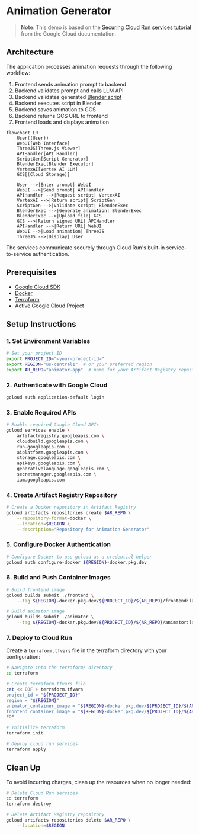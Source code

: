 # Animation Generator

> **Note**: This demo is based on the [Securing Cloud Run services tutorial](https://cloud.google.com/run/docs/tutorials/secure-services) from the Google Cloud documentation.

## Architecture

The application processes animation requests through the following workflow:
1. Frontend sends animation prompt to backend
2. Backend validates prompt and calls LLM API
3. Backend validates generated [Blender script](https://docs.blender.org/api/current/info_overview.html)
4. Backend executes script in Blender
5. Backend saves animation to GCS
6. Backend returns GCS URL to frontend
7. Frontend loads and displays animation

```mermaid
flowchart LR
    User((User))
    WebUI[Web Interface]
    ThreeJS[Three.js Viewer]
    APIHandler[API Handler]
    ScriptGen[Script Generator]
    BlenderExec[Blender Executor]
    VertexAI[Vertex AI LLM]
    GCS[(Cloud Storage)]

    User -->|Enter prompt| WebUI
    WebUI -->|Send prompt| APIHandler
    APIHandler -->|Request script| VertexAI
    VertexAI -->|Return script| ScriptGen
    ScriptGen -->|Validate script| BlenderExec
    BlenderExec -->|Generate animation| BlenderExec
    BlenderExec -->|Upload file| GCS
    GCS -->|Return signed URL| APIHandler
    APIHandler -->|Return URL| WebUI
    WebUI -->|Load animation| ThreeJS
    ThreeJS -->|Display| User
```

The services communicate securely through Cloud Run's built-in service-to-service authentication.

## Prerequisites

- [Google Cloud SDK](https://cloud.google.com/sdk/docs/install)
- [Docker](https://docs.docker.com/get-docker/)
- [Terraform](https://developer.hashicorp.com/terraform/install)
- Active Google Cloud Project

## Setup Instructions

### 1. Set Environment Variables

```bash
# Set your project ID
export PROJECT_ID="<your-project-id>"
export REGION="us-central1"  # or your preferred region
export AR_REPO="animator-app"  # name for your Artifact Registry repository
```

### 2. Authenticate with Google Cloud

```bash
gcloud auth application-default login
```

### 3. Enable Required APIs

```bash
# Enable required Google Cloud APIs
gcloud services enable \
    artifactregistry.googleapis.com \
    cloudbuild.googleapis.com \
    run.googleapis.com \
    aiplatform.googleapis.com \
    storage.googleapis.com \
    apikeys.googleapis.com \
    generativelanguage.googleapis.com \
    secretmanager.googleapis.com \
    iam.googleapis.com
```

### 4. Create Artifact Registry Repository

```bash
# Create a Docker repository in Artifact Registry
gcloud artifacts repositories create $AR_REPO \
    --repository-format=docker \
    --location=$REGION \
    --description="Repository for Animation Generator"
```

### 5. Configure Docker Authentication

```bash
# Configure Docker to use gcloud as a credential helper
gcloud auth configure-docker ${REGION}-docker.pkg.dev
```

### 6. Build and Push Container Images

```bash
# Build frontend image
gcloud builds submit ./frontend \
    --tag ${REGION}-docker.pkg.dev/${PROJECT_ID}/${AR_REPO}/frontend:latest

# Build animator image
gcloud builds submit ./animator \
    --tag ${REGION}-docker.pkg.dev/${PROJECT_ID}/${AR_REPO}/animator:latest
```

### 7. Deploy to Cloud Run

Create a `terraform.tfvars` file in the terraform directory with your configuration:

```bash
# Navigate into the terraform/ directory
cd terraform

# Create terraform.tfvars file
cat << EOF > terraform.tfvars
project_id = "${PROJECT_ID}"
region = "${REGION}"
animator_container_image = "${REGION}-docker.pkg.dev/${PROJECT_ID}/${AR_REPO}/animator:latest"
frontend_container_image = "${REGION}-docker.pkg.dev/${PROJECT_ID}/${AR_REPO}/frontend:latest"
EOF

# Initialize terraform
terraform init

# Deploy cloud run services
terraform apply
```

## Clean Up

To avoid incurring charges, clean up the resources when no longer needed:

```bash
# Delete Cloud Run services
cd terraform
terraform destroy

# Delete Artifact Registry repository
gcloud artifacts repositories delete $AR_REPO \
    --location=$REGION
```